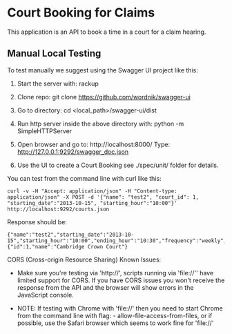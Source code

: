 # Court Booking for Claims

This application is an API to book a time in a court for a claim hearing.

## Manual Local Testing

To test manually we suggest using the Swagger UI project like this:

1. Start the server with: rackup

2. Clone repo: git clone https://github.com/wordnik/swagger-ui

3. Go to directory: cd <local_path>/swagger-ui/dist

4. Run http server inside the above directory with: python -m SimpleHTTPServer

5. Open browser and go to: http://localhost:8000/
   Type: http://127.0.0.1:9292/swagger_doc.json

6. Use the UI to create a Court Booking see ./spec/unit/ folder for details.

You can test from the command line with curl like this:

    curl -v -H "Accept: application/json" -H "Content-type: application/json" -X POST -d '{"name": "test2", "court_id": 1, "starting_date":"2013-10-15", "starting_hour":"10:00"}' http://localhost:9292/courts.json

Response should be:

    {"name":"test2","starting_date":"2013-10-15","starting_hour":"10:00","ending_hour":"10:30","frequency":"weekly","court":{"id":1,"name":"Cambridge Crown Court"}

CORS (Cross-origin Resource Sharing) Known Issues:

* Make sure you're testing via 'http://', scripts running via 'file://'' have limited support for CORS.
  If you have CORS issues you won't receive the response from the API and the browser will show errors in the JavaScript console.

* NOTE: If testing with Chrome with 'file://' then you need to start Chrome from the command line with flag: - allow-file-access-from-files, or if possible, use the Safari browser which seems to work fine for 'file://'
